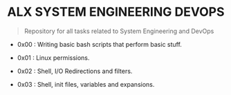 ALX SYSTEM ENGINEERING DEVOPS
=============================

> Repository for all tasks related to System Engineering and DevOps


* 0x00 : Writing basic bash scripts that perform basic stuff.

* 0x01 : Linux permissions.

* 0x02 : Shell, I/O Redirections and filters.

* 0x03 : Shell, init files, variables and expansions.
 
